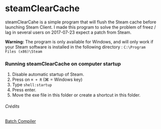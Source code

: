 # steamClearCache

steamClearCahe is a simple program that will flush the Steam cache before launching Steam Client. I made this program to solve the problem of freez / lag in several users on 2017-07-23 expect a patch from Steam.

**Warning:** The program is only available for Windows, and will only work if your Steam software is installed in the following directory : `C:\Program Files (x86)\Steam`

### Running steamClearCache on computer startup

1. Disable automatic startup of Steam.
2. Press on `⌘ + R` (⌘ = Windows key)
3. Type `shell:startup`
4. Press enter.
5. Move the exe file in this folder or create a shortcut in this folder.

###### Crédits

[Batch Compiler](http://bc.gotek.info/)